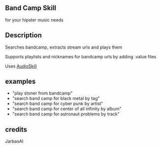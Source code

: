 ## Band Camp Skill

for your hipster music needs

## Description

Searches bandcamp, extracts stream urls and plays them

Supports playlists and nicknames for bandcamp urls by adding .value files

Uses [AudioSkill](https://github.com/JarbasAl/mycroft_jarbas_utils/blob/master/mycroft_jarbas_utils/skills/audio.md)

## examples

* "play stoner from bandcamp"
* "search band camp for black metal by tag"
* "search band camp for cyber punk by artist"
* "search band camp for center of all infinity by album"
* "search band camp for astronaut problems by track"

## credits

JarbasAI

